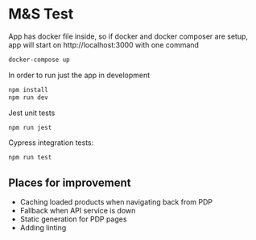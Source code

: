 # M&S Test


App has docker file inside, so if docker and docker composer are setup, app will start on http://localhost:3000 with one command 

```bash
docker-compose up
```

In order to run just the app in development 

```bash
npm install
npm run dev
```

Jest unit tests

```bash
npm run jest
```

Cypress integration tests: 

```bash
npm run test
```


## Places for improvement

- Caching loaded products when navigating back from PDP
- Fallback when API service is down
- Static generation for PDP pages
- Adding linting